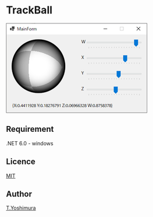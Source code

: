 # TrackBall

![TrackBall](https://github.com/tk-yoshimura/TrackBall/blob/master/trackball.png)
 
## Requirement
 .NET 6.0 - windows

## Licence
[MIT](https://github.com/tk-yoshimura/TrackBall/blob/master/LICENSE)

## Author

[T.Yoshimura](https://github.com/tk-yoshimura)
